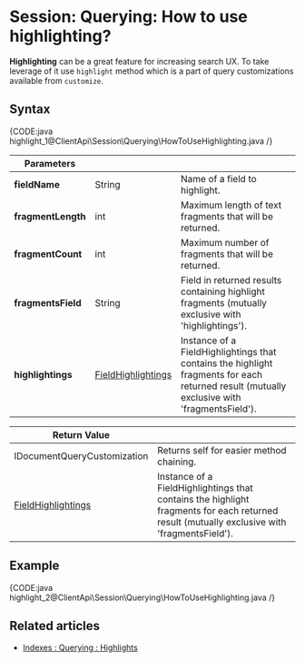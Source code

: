 # Session: Querying: How to use highlighting?

**Highlighting** can be a great feature for increasing search UX. To take leverage of it use `highlight` method which is a part of query customizations available from `customize`.

## Syntax

{CODE:java highlight_1@ClientApi\Session\Querying\HowToUseHighlighting.java /}

| Parameters | | |
| ------------- | ------------- | ----- |
| **fieldName** | String | Name of a field to highlight. |
| **fragmentLength** | int | Maximum length of text fragments that will be returned. |
| **fragmentCount** | int | Maximum number of fragments that will be returned. |
| **fragmentsField** | String | Field in returned results containing highlight fragments (mutually exclusive with 'highlightings'). |
| **highlightings** | [FieldHighlightings](../../../glossary/field-highlightings) | Instance of a FieldHighlightings that contains the highlight fragments for each returned result (mutually exclusive with 'fragmentsField'). |

| Return Value | |
| ------------- | ----- |
| IDocumentQueryCustomization | Returns self for easier method chaining. |
| [FieldHighlightings](../../../glossary/field-highlightings) | Instance of a FieldHighlightings that contains the highlight fragments for each returned result (mutually exclusive with 'fragmentsField'). |

## Example

{CODE:java highlight_2@ClientApi\Session\Querying\HowToUseHighlighting.java /}

## Related articles

- [Indexes : Querying : Highlights](../../../indexes/querying/highlights)
